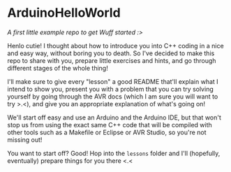 # ArduinoHelloWorld
*A first little example repo to get Wuff started :>*

Henlo cutie!
I thought about how to introduce you into C++ coding in a nice and easy way, without boring you to death.
So I've decided to make this repo to share with you, prepare little exercises and hints, and go through different stages of the whole thing!

I'll make sure to give every "lesson" a good README that'll explain what I intend to show you, present you with a problem that you can try solving yourself by going through the AVR docs (which I am sure you will want to try >.<), and give you an appropriate explanation of what's going on!

We'll start off easy and use an Arduino and the Arduino IDE, but that won't stop us from using the exact same C++ code that will be compiled with other tools such as a Makefile or Eclipse or AVR Studio, so you're not missing out!

You want to start off?
Good! Hop into the `lessons` folder and I'll (hopefully, eventually) prepare things for you there <.<
